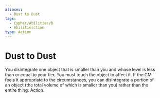 ```yaml
---
aliases:
  - Dust to Dust
tags:
  - Cypher/Abilities/D
  - Abilitiesction
type: Action
---
```


# Dust to Dust

You disintegrate one object that is smaller than you and whose level is less than or equal to your tier. You must touch the object to affect it. If the GM feels it appropriate to the circumstances, you can disintegrate a portion of an object (the total volume of which is smaller than you) rather than the entire thing. Action.
